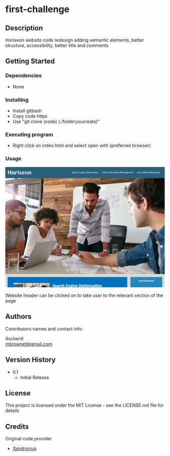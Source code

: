 # first-challenge

## Description

Horiseon website code redesign adding semantic elements, better structure, accessibility, better title and comments

## Getting Started

### Dependencies

* None

### Installing

* Install gitbash
* Copy code https
* Use "git clone (code) (./folderyoucreate)"

### Executing program

* Right click on index.html and select open with (preferred browser)

### Usage
![ScreenShot](assets/images/screenshot1.PNG)

Website header can be clicked on to take user to the relevant section of the page

## Authors

Contributors names and contact info:

4scheriit  
mbrownet@gmail.com

## Version History

* 0.1
    * Initial Release

## License

This project is licensed under the MIT License - see the LICENSE.md file for details

## Credits

Original code provider
* [Xandromus](https://github.com/Xandromus)

